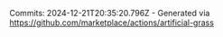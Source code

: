 Commits: 2024-12-21T20:35:20.796Z - Generated via https://github.com/marketplace/actions/artificial-grass
<br>

